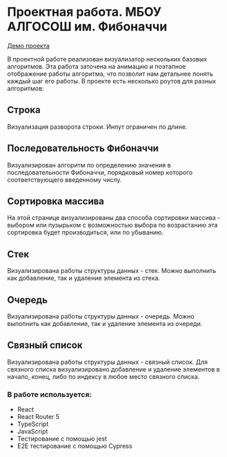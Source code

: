 # Проектная работа. МБОУ АЛГОСОШ им. Фибоначчи

[Демо проекта](https://algososh-seven.vercel.app/)

В проектной работе реализован визуализатор нескольких базовых алгоритмов. Эта работа заточена на анимацию и поэтапное отображение работы алгоритма, что позволит нам детальнее понять каждый шаг его работы.
В проекте есть несколько роутов для разных алгоритмов:

## Строка
Визуализация разворота строки. Инпут ограничен по длине.

## Последовательность Фибоначчи 
Визуализирован алгоритм по определению значения в последовательности Фибоначчи, порядковый номер которого соответствующего введенному числу.

## Сортировка массива
На этой странице визуализированы два способа сортировки массива - выбором или пузырьком с возможностью выбора по возрастанию эта сортировка будет производиться, или по убыванию. 

## Стек
Визуализирована работы структуры данных - стек. Можно выполнить как добавление, так и удаление элемента из стека.

## Очередь
Визуализирована работы структуры данных - очередь. Можно выполнить как добавление, так и удаление элемента из очереди.

## Связный список
Визуализирована работы структуры данных - связный список. Для связного списка визуализировано добавление и удаление элементов в начало, конец, либо по индексу в любое место связного списка.

### В работе используется:
- React
- React Router 5
- TypeScript
- JavaScript
- Тестирование с помощью jest
- E2E тестирование с помощью Cypress

